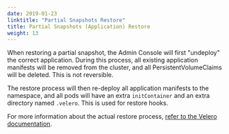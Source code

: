 ```yaml
---
date: 2019-01-23
linktitle: "Partial Snapshots Restore"
title: Partial Snapshots (Application) Restore
weight: 13
---
```


When restoring a partial snapshot, the Admin Console will first "undeploy" the correct application.
During this process, all existing application manifests will be removed from the cluster, and all PersistentVolumeClaims will be deleted. This is not reversible.

The restore process will then re-deploy all application manifests to the namespace, and all pods will have an extra `initContainer` and an extra directory named `.velero`. This is used for restore hooks.

For more information about the actual restore process, [refer to the Velero documentation](https://velero.io/docs/v1.5/restore-reference/).
